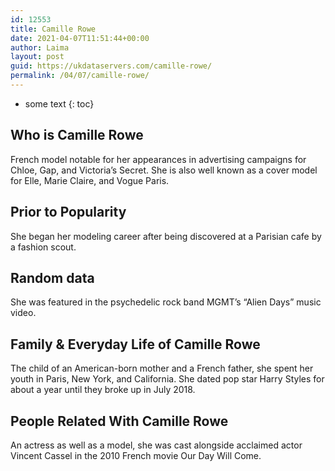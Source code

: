 ```yaml
---
id: 12553
title: Camille Rowe
date: 2021-04-07T11:51:44+00:00
author: Laima
layout: post
guid: https://ukdataservers.com/camille-rowe/
permalink: /04/07/camille-rowe/
---
```


* some text
{: toc}


## Who is Camille Rowe
                  
                  
                  
French model notable for her appearances in advertising campaigns for Chloe, Gap, and Victoria&#8217;s Secret. She is also well known as a cover model for Elle, Marie Claire, and Vogue Paris.
                  
              
            
              
            
                
                
                
## Prior to Popularity
                  
                  
                  
She began her modeling career after being discovered at a Parisian cafe by a fashion scout.
                  
              
            
              
            
                
                
                
## Random data
                  
                  
                  
She was featured in the psychedelic rock band MGMT&#8217;s &#8220;Alien Days&#8221; music video.
                  
              
            
              
            
                
                
                
## Family & Everyday Life of Camille Rowe
                  
                  
                  
The child of an American-born mother and a French father, she spent her youth in Paris, New York, and California. She dated pop star Harry Styles for about a year until they broke up in July 2018. 
                  
              
            
              
            
                
                
                
## People Related With Camille Rowe
                  
                  
                  
An actress as well as a model, she was cast alongside acclaimed actor Vincent Cassel in the 2010 French movie Our Day Will Come.
                  
              
            
              
            
                
              
            
              
              
            
            
              
            
          
          
          